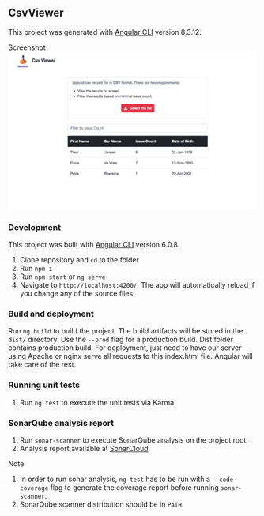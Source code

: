 ## CsvViewer

This project was generated with [Angular CLI](https://github.com/angular/angular-cli) version 8.3.12.

Screenshot
![alt text](https://raw.githubusercontent.com/sidd9433/csv-viewer/master/screenshot.png)


### Development
This project was built with [Angular CLI](https://github.com/angular/angular-cli) version 6.0.8.

1. Clone repository and `cd` to the folder
2. Run `npm i`
3. Run `npm start` or `ng serve`
4. Navigate to `http://localhost:4200/`. The app will automatically reload if you change any of the source files.

### Build and deployment

Run `ng build` to build the project. The build artifacts will be stored in the `dist/` directory. Use the `--prod` flag for a production build.
Dist folder contains production build. 
For deployment, just need to have our server using Apache or nginx serve all requests to this index.html file. Angular will take care of the rest.

### Running unit tests
1. Run `ng test` to execute the unit tests via Karma.

### SonarQube analysis report
1. Run `sonar-scanner` to execute SonarQube analysis on the project root.
2. Analysis report available at [SonarCloud](https://sonarcloud.io/dashboard?id=sidd9433_csv-viewer)

Note: 
1. In order to run sonar analysis, `ng test` has to be run with a `--code-coverage` flag to generate the coverage report before running `sonar-scanner`.
2. SonarQube scanner distribution should be in `PATH`.
